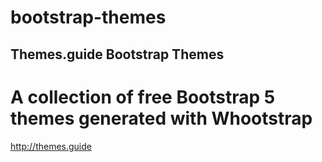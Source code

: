 # bootstrap-themes

Themes.guide Bootstrap Themes
---

A collection of free Bootstrap 5 themes generated with Whootstrap
==

http://themes.guide